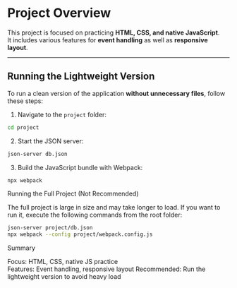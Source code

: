 # Project Overview

This project is focused on practicing **HTML, CSS, and native JavaScript**.  
It includes various features for **event handling** as well as **responsive layout**.

---

## Running the Lightweight Version

To run a clean version of the application **without unnecessary files**, follow these steps:

1. Navigate to the `project` folder:  

```bash
cd project
```

2. Start the JSON server:

```bash
json-server db.json
```

3. Build the JavaScript bundle with Webpack:

```bash
npx webpack
```

Running the Full Project (Not Recommended)

The full project is large in size and may take longer to load.
If you want to run it, execute the following commands from the root folder:

```bash
json-server project/db.json
npx webpack --config project/webpack.config.js
```

Summary

Focus: HTML, CSS, native JS practice      
Features: Event handling, responsive layout
Recommended: Run the lightweight version to avoid heavy load
